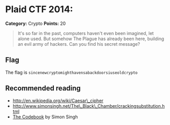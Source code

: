 # Plaid CTF 2014: 

**Category:** Crypto
**Points:** 20

> It's so far in the past, computers haven't even been imagined, let alone used. But somehow The Plague has already been here, building an evil army of hackers. Can you find his secret message?

## Flag

The flag is `sincenewcryptomighthavensabackdoorsiuseoldcrypto`

## Recommended reading
* http://en.wikipedia.org/wiki/Caesar\_cipher
* http://www.simonsingh.net/The\_Black\_Chamber/crackingsubstitution.html
* [The Codebook](http://www.amazon.com/The-Code-Book-Science-Cryptography/dp/0385495323) by Simon Singh

<!--
## Links to other write-ups
* <NONE>
-->

